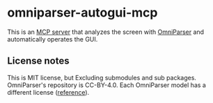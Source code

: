 # omniparser-autogui-mcp

This is an [MCP server](https://modelcontextprotocol.io/introduction) that analyzes the screen with [OmniParser](https://github.com/microsoft/OmniParser) and automatically operates the GUI.

## License notes

This is MIT license, but Excluding submodules and sub packages.
OmniParser's repository is CC-BY-4.0.
Each OmniParser model has a different license ([reference](https://github.com/microsoft/OmniParser?tab=readme-ov-file#model-weights-license)).
